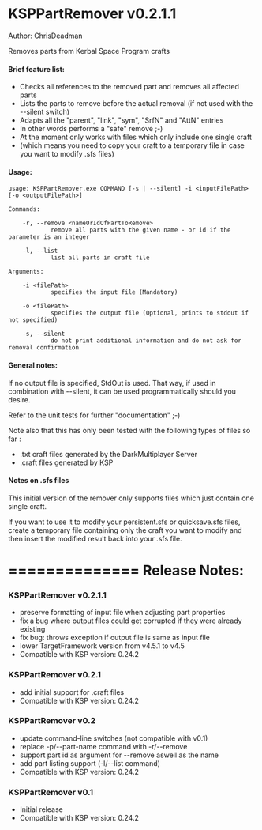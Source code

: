 KSPPartRemover v0.2.1.1
=======================
Author: ChrisDeadman

Removes parts from Kerbal Space Program crafts

#### Brief feature list:
* Checks all references to the removed part and removes all affected parts
* Lists the parts to remove before the actual removal (if not used with the --silent switch)
* Adapts all the "parent", "link", "sym", "SrfN" and "AttN" entries
* In other words performs a "safe" remove ;-)
* At the moment only works with files which only include one single craft
* (which means you need to copy your craft to a temporary file in case you want to modify .sfs files)

#### Usage:
```
usage: KSPPartRemover.exe COMMAND [-s | --silent] -i <inputFilePath> [-o <outputFilePath>]

Commands:

	-r, --remove <nameOrIdOfPartToRemove>
			remove all parts with the given name - or id if the parameter is an integer

	-l, --list
			list all parts in craft file

Arguments:

	-i <filePath>
			specifies the input file (Mandatory)
			
	-o <filePath>
			specifies the output file (Optional, prints to stdout if not specified)
			
	-s, --silent
			do not print additional information and do not ask for removal confirmation
```

#### General notes:

If no output file is specified, StdOut is used.
That way, if used in combination with --silent, it can be used programmatically should you desire.

Refer to the unit tests for further "documentation" ;-)

Note also that this has only been tested with the following types of files so far :
* .txt craft files generated by the DarkMultiplayer Server
* .craft files generated by KSP

#### Notes on .sfs files
This initial version of the remover only supports files which just contain one single craft.

If you want to use it to modify your persistent.sfs or quicksave.sfs files, create a temporary file containing only the craft
you want to modify and then insert the modified result back into your .sfs file.

==============
Release Notes:
===============

### KSPPartRemover v0.2.1.1
* preserve formatting of input file when adjusting part properties
* fix a bug where output files could get corrupted if they were already existing
* fix bug: throws exception if output file is same as input file
* lower TargetFramework version from v4.5.1 to v4.5
* Compatible with KSP version: 0.24.2

### KSPPartRemover v0.2.1
* add initial support for .craft files
* Compatible with KSP version: 0.24.2

### KSPPartRemover v0.2
* update command-line switches (not compatible with v0.1)
* replace -p/--part-name command with -r/--remove
* support part id as argument for --remove aswell as the name
* add part listing support (-l/--list command)
* Compatible with KSP version: 0.24.2

### KSPPartRemover v0.1
* Initial release
* Compatible with KSP version: 0.24.2
